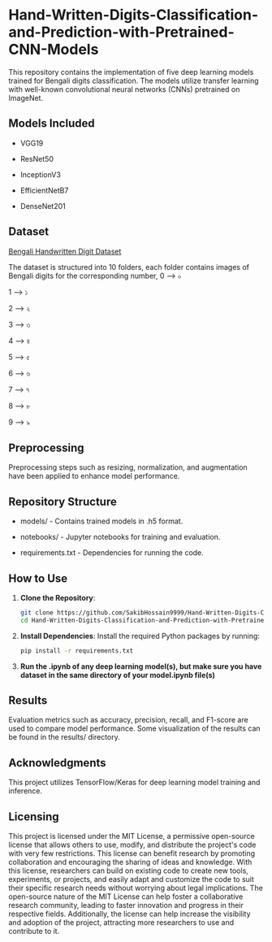 # Hand-Written-Digits-Classification-and-Prediction-with-Pretrained-CNN-Models

This repository contains the implementation of five deep learning models trained for Bengali digits classification. The models utilize transfer learning with well-known convolutional neural networks (CNNs) pretrained on ImageNet.

## Models Included

* VGG19

* ResNet50

* InceptionV3

* EfficientNetB7

* DenseNet201

## Dataset

[Bengali Handwritten Digit Dataset](https://www.kaggle.com/datasets/wchowdhu/bengali-digits)

The dataset is structured into 10 folders, each folder contains images of Bengali digits for the corresponding number,
0 --> ০

1 --> ১

2 --> ২

3 --> ৩

4 --> ৪

5 --> ৫

6 --> ৬

7 --> ৭

8 --> ৮

9 --> ৯

## Preprocessing

Preprocessing steps such as resizing, normalization, and augmentation have been applied to enhance model performance.

## Repository Structure

* models/ - Contains trained models in .h5 format.

* notebooks/ - Jupyter notebooks for training and evaluation.

* requirements.txt - Dependencies for running the code.

## How to Use

1. **Clone the Repository**:
    ```bash
    git clone https://github.com/SakibHossain9999/Hand-Written-Digits-Classification-and-Prediction-with-Pretrained-CNN-Models.git
    cd Hand-Written-Digits-Classification-and-Prediction-with-Pretrained-CNN-Models
    ```

2. **Install Dependencies**:
    Install the required Python packages by running:
    ```bash
    pip install -r requirements.txt
    ```
    
3. **Run the .ipynb of any deep learning model(s), but make sure you have dataset in the same directory of your model.ipynb file(s)**

## Results

Evaluation metrics such as accuracy, precision, recall, and F1-score are used to compare model performance. Some visualization of the results can be found in the results/ directory.

## Acknowledgments

This project utilizes TensorFlow/Keras for deep learning model training and inference.

## Licensing

This project is licensed under the MIT License, a permissive open-source license that allows others to use, modify, and distribute the project's code with very few restrictions. This license can benefit research by promoting collaboration and encouraging the sharing of ideas and knowledge. With this license, researchers can build on existing code to create new tools, experiments, or projects, and easily adapt and customize the code to suit their specific research needs without worrying about legal implications. The open-source nature of the MIT License can help foster a collaborative research community, leading to faster innovation and progress in their respective fields. Additionally, the license can help increase the visibility and adoption of the project, attracting more researchers to use and contribute to it.



